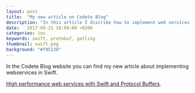 ```yaml
---
layout: post
title:  "My new article on Codete Blog"
description: "In this article I discribe how to implement web services in Swift using Kitura and Protocol Buffers."
date:   2017-09-21 10:09:00 +0200
categories: ios
keywords: swift, protobuf, gatling
thumbnail: swift.png
background: "#f05138"
---
```


In the Codete Blog website you can find my new article about implementing webservices in Swift.

[High performance web services with Swift and Protocol Buffers](https://codete.com/blog/high-performance-web-services-swift-protocol-buffers/).